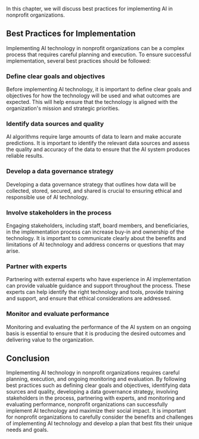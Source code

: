 

In this chapter, we will discuss best practices for implementing AI in nonprofit organizations.

Best Practices for Implementation
---------------------------------

Implementing AI technology in nonprofit organizations can be a complex process that requires careful planning and execution. To ensure successful implementation, several best practices should be followed:

### Define clear goals and objectives

Before implementing AI technology, it is important to define clear goals and objectives for how the technology will be used and what outcomes are expected. This will help ensure that the technology is aligned with the organization's mission and strategic priorities.

### Identify data sources and quality

AI algorithms require large amounts of data to learn and make accurate predictions. It is important to identify the relevant data sources and assess the quality and accuracy of the data to ensure that the AI system produces reliable results.

### Develop a data governance strategy

Developing a data governance strategy that outlines how data will be collected, stored, secured, and shared is crucial to ensuring ethical and responsible use of AI technology.

### Involve stakeholders in the process

Engaging stakeholders, including staff, board members, and beneficiaries, in the implementation process can increase buy-in and ownership of the technology. It is important to communicate clearly about the benefits and limitations of AI technology and address concerns or questions that may arise.

### Partner with experts

Partnering with external experts who have experience in AI implementation can provide valuable guidance and support throughout the process. These experts can help identify the right technology and tools, provide training and support, and ensure that ethical considerations are addressed.

### Monitor and evaluate performance

Monitoring and evaluating the performance of the AI system on an ongoing basis is essential to ensure that it is producing the desired outcomes and delivering value to the organization.

Conclusion
----------

Implementing AI technology in nonprofit organizations requires careful planning, execution, and ongoing monitoring and evaluation. By following best practices such as defining clear goals and objectives, identifying data sources and quality, developing a data governance strategy, involving stakeholders in the process, partnering with experts, and monitoring and evaluating performance, nonprofit organizations can successfully implement AI technology and maximize their social impact. It is important for nonprofit organizations to carefully consider the benefits and challenges of implementing AI technology and develop a plan that best fits their unique needs and goals.
